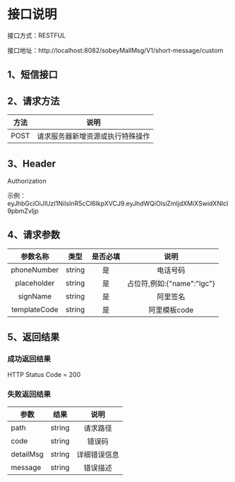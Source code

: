 # 接口说明

接口方式：RESTFUL

接口地址：http://localhost:8082/sobeyMallMsg/V1/short-message/custom



## 1、短信接口



## 2、请求方法

| 方法 | 说明                             |
| ---- | -------------------------------- |
| POST | 请求服务器新增资源或执行特殊操作 |

## 3、Header

Authorization

示例：eyJhbGciOiJIUzI1NiIsInR5cCI6IkpXVCJ9.eyJhdWQiOlsiZmljdXMiXSwidXNlcl9pbmZvIjp

## 4、请求参数

|   参数名称   |  类型  | 是否必填 |            说明            |
| :----------: | :----: | :------: | :------------------------: |
| phoneNumber  | string |    是    |          电话号码          |
| placeholder  | string |    是    | 占位符,例如:{"name":"lgc"} |
|   signName   | string |    是    |          阿里签名          |
| templateCode | string |    是    |        阿里模板code        |



## 5、返回结果

### 成功返回结果

 HTTP Status Code  = 200

### 失败返回结果

| 参数      | 结果   |     说明     |
| --------- | ------ | :----------: |
| path      | string |   请求路径   |
| code      | string |    错误码    |
| detailMsg | string | 详细错误信息 |
| message   | string |   错误描述   |

